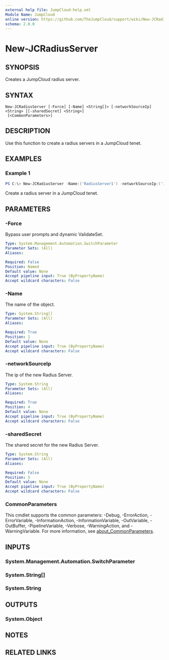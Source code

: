 ```yaml
---
external help file: JumpCloud-help.xml
Module Name: JumpCloud
online version: https://github.com/TheJumpCloud/support/wiki/New-JCRadiusServer
schema: 2.0.0
---
```


# New-JCRadiusServer

## SYNOPSIS
Creates a JumpCloud radius server.

## SYNTAX

```
New-JCRadiusServer [-Force] [-Name] <String[]> [-networkSourceIp] <String> [[-sharedSecret] <String>]
 [<CommonParameters>]
```

## DESCRIPTION
Use this function to create a radius servers in a JumpCloud tenet.

## EXAMPLES

### Example 1
```powershell
PS C:\> New-JCRadiusServer -Name:('RadiusServer1') -networkSourceIp:('111.111.111.111') -sharedSecret:('dUtU9FDvPc8Wdvoc#jKmZr7aJSXv5pR')
```

Create a radius server in a JumpCloud tenet.

## PARAMETERS

### -Force
Bypass user prompts and dynamic ValidateSet.

```yaml
Type: System.Management.Automation.SwitchParameter
Parameter Sets: (All)
Aliases:

Required: False
Position: Named
Default value: None
Accept pipeline input: True (ByPropertyName)
Accept wildcard characters: False
```

### -Name
The name of the object.

```yaml
Type: System.String[]
Parameter Sets: (All)
Aliases:

Required: True
Position: 1
Default value: None
Accept pipeline input: True (ByPropertyName)
Accept wildcard characters: False
```

### -networkSourceIp
The ip of the new Radius Server.

```yaml
Type: System.String
Parameter Sets: (All)
Aliases:

Required: True
Position: 4
Default value: None
Accept pipeline input: True (ByPropertyName)
Accept wildcard characters: False
```

### -sharedSecret
The shared secret for the new Radius Server.

```yaml
Type: System.String
Parameter Sets: (All)
Aliases:

Required: False
Position: 5
Default value: None
Accept pipeline input: True (ByPropertyName)
Accept wildcard characters: False
```

### CommonParameters
This cmdlet supports the common parameters: -Debug, -ErrorAction, -ErrorVariable, -InformationAction, -InformationVariable, -OutVariable, -OutBuffer, -PipelineVariable, -Verbose, -WarningAction, and -WarningVariable. For more information, see [about_CommonParameters](http://go.microsoft.com/fwlink/?LinkID=113216).

## INPUTS

### System.Management.Automation.SwitchParameter

### System.String[]

### System.String

## OUTPUTS

### System.Object
## NOTES

## RELATED LINKS
